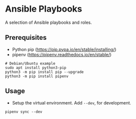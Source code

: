 # Ansible Playbooks

A selection of Ansible playbooks and roles.

## Prerequisites

* Python pip (https://pip.pypa.io/en/stable/installing/)
* pipenv (https://pipenv.readthedocs.io/en/stable/)

```shell
# Debian/Ubuntu example
sudo apt install python3-pip
python3 -m pip install pip --upgrade
python3 -m pip install pipenv
```

## Usage

* Setup the virtual environment. Add `--dev`, for development.

```shell
pipenv sync --dev
```
